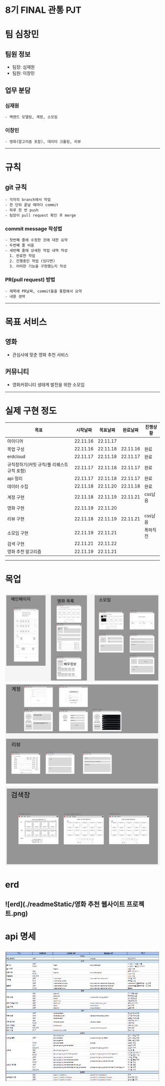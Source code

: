 # 8기 FINAL 관통 PJT
# 팀 심창민
  ## 팀원 정보
   - 팀장: 심재원
   - 팀원: 이창민
  ## 업무 분담
  ### 심재원
    - 백엔드 모델링, 계정, 소모임
  ### 이창민
    - 영화(알고리즘 포함), 데이터 크롤링, 리뷰
---
# 규칙
  ## git 규칙
    - 각자의 branch에서 작업
    - 한 단위 끝날 때마다 commit
    - 하루 한 번 push
    - 팀장이 pull request 확인 후 merge
  ### commit message 작성법
    - 첫번째 줄에 수정한 것에 대한 요약
    - 두번째 줄 비움
    - 세번째 줄에 상세한 작업 내역 작성
      1. 완료한 작업
      2. 진행중인 작업 (있다면)
      3. 어떠한 기능을 구현했는지 작성
  ### PR(pull request) 방법
    - 제목에 PR날짜, commit들을 통합해서 요약
    - 내용 생략
---
# 목표 서비스
  ## 영화
  - 관심사에 맞춘 영화 추천 서비스
  ## 커뮤니티
  - 영화커뮤니티 생태계 발전을 위한 소모임
---
# 실제 구현 정도
  | 목표 |시작날짜|목표날짜|완료날짜|진행상황|
  |-----|-------|------|--------|-----|
  아이디어|22.11.16|22.11.17|
  목업 구성|22.11.16|22.11.18|22.11.16|완료
  erdcloud|22.11.17|22.11.18|22.11.17|완료
  규칙정하기(커밋 규칙/풀 리퀘스트 규칙 포함)|22.11.17|22.11.18|22.11.17|완료
  api 정리|22.11.17|22.11.18|22.11.17|완료
  데이터 수집|22.11.18|22.11.20|22.11.18|완료
  계정 구현|22.11.18|22.11.19|22.11.21|css남음
  영화 구현|22.11.19|22.11.20|
  리뷰 구현|22.11.18|22.11.19|22.11.21|css남음
  소모임 구현|22.11.19|22.11.21||폭파직전
  검색 구현|22.11.21|22.11.22|
  영화 추천 알고리즘|22.11.19|22.11.21|
---

# 목업
![figma1](./readmeStatic/피그마1.PNG)
![figma2](./readmeStatic/피그마2.PNG)
![figma3](./readmeStatic/피그마3.PNG)
---

# erd
![erd](./readmeStatic/영화 추천 웹사이트 프로젝트.png)
---

# api 명세
![api](./readmeStatic/api명세서.PNG)
---
